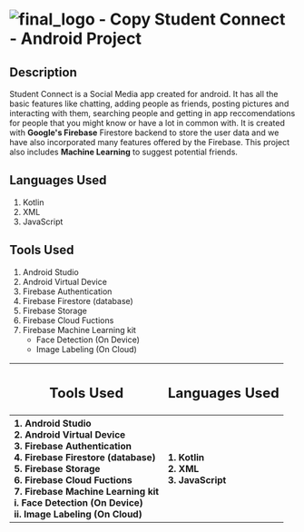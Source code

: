 # ![final_logo - Copy](https://user-images.githubusercontent.com/53811147/122639587-4f9c5d80-d118-11eb-9916-5deacaa6b877.png) Student Connect - Android Project 


## Description
Student Connect is a Social Media app created for android. It has all the basic features like chatting, adding people as friends, posting pictures and interacting with them, searching people and getting in app reccomendations for people that you might know or have a lot in common with. It is created with **Google's Firebase** Firestore backend to store the user data and we have also incorporated many features offered by the Firebase. This project also includes **Machine Learning** to suggest potential friends. 

## Languages Used
1. Kotlin
2. XML
3. JavaScript

## Tools Used
1. Android Studio
2. Android Virtual Device
3. Firebase Authentication
4. Firebase Firestore (database)
5. Firebase Storage
6. Firebase Cloud Fuctions
7. Firebase Machine Learning kit
   * Face Detection (On Device)
   * Image Labeling (On Cloud)

<table align="Center">
 <tr>
  <th> <h2> Tools Used </h2> </th>
  <th> <h2> Languages Used </h2> </th>
 </tr>
 <tr>
  <th align="Left"> 1. Android Studio <br>
       2. Android Virtual Device <br>
       3. Firebase Authentication <br>
       4. Firebase Firestore (database) <br>
       5. Firebase Storage <br>
       6. Firebase Cloud Fuctions <br>
       7. Firebase Machine Learning kit  <br>
          i. Face Detection (On Device) <br>
          ii. Image Labeling (On Cloud) <br>
  </th>
  <th align="Left">
   1. Kotlin <br>
   2. XML <br>
   3. JavaScript <br>
  </th>
 </tr>
</table>
